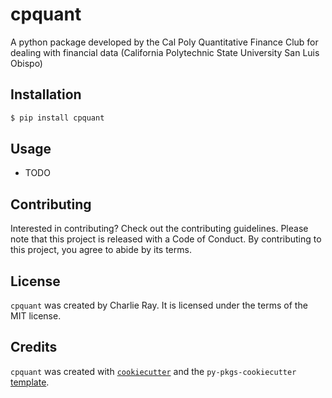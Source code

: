 # cpquant

A python package developed by the Cal Poly Quantitative Finance Club for dealing with financial data (California Polytechnic State University San Luis Obispo)

## Installation

```bash
$ pip install cpquant
```

## Usage

- TODO

## Contributing

Interested in contributing? Check out the contributing guidelines. Please note that this project is released with a Code of Conduct. By contributing to this project, you agree to abide by its terms.

## License

`cpquant` was created by Charlie Ray. It is licensed under the terms of the MIT license.

## Credits

`cpquant` was created with [`cookiecutter`](https://cookiecutter.readthedocs.io/en/latest/) and the `py-pkgs-cookiecutter` [template](https://github.com/py-pkgs/py-pkgs-cookiecutter).
